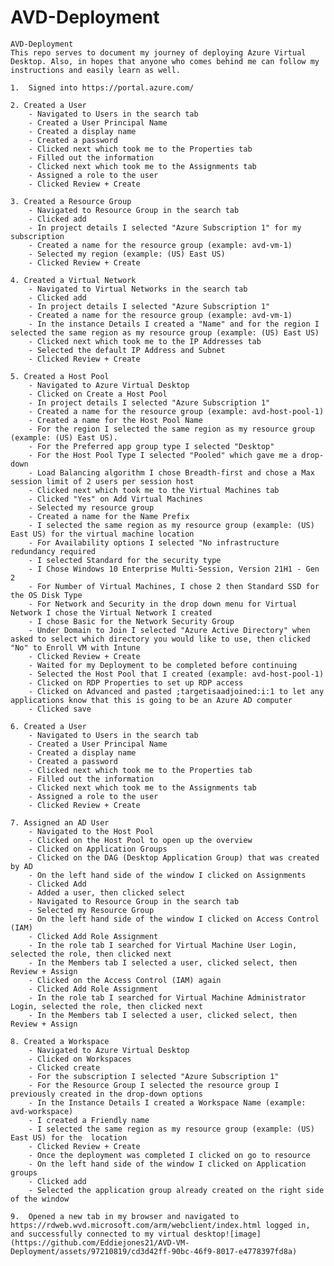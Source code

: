 # AVD-Deployment
	AVD-Deployment
 	This repo serves to document my journey of deploying Azure Virtual Desktop. Also, in hopes that anyone who comes behind me can follow my instructions and easily learn as well.
 
 	1.  Signed into https://portal.azure.com/
	
	2. Created a User
		- Navigated to Users in the search tab
		- Created a User Principal Name
		- Created a display name
		- Created a password
		- Clicked next which took me to the Properties tab
		- Filled out the information
		- Clicked next which took me to the Assignments tab
		- Assigned a role to the user 
		- Clicked Review + Create
	
	3. Created a Resource Group 
		- Navigated to Resource Group in the search tab
		- Clicked add
		- In project details I selected "Azure Subscription 1" for my subscription
		- Created a name for the resource group (example: avd-vm-1)
		- Selected my region (example: (US) East US)
		- Clicked Review + Create
	
	4. Created a Virtual Network 
		- Navigated to Virtual Networks in the search tab
		- Clicked add
		- In project details I selected "Azure Subscription 1" 
		- Created a name for the resource group (example: avd-vm-1)
		- In the instance Details I created a "Name" and for the region I selected the same region as my resource group (example: (US) East US)
		- Clicked next which took me to the IP Addresses tab
		- Selected the default IP Address and Subnet
		- Clicked Review + Create
	
	5. Created a Host Pool
		- Navigated to Azure Virtual Desktop
		- Clicked on Create a Host Pool
		- In project details I selected "Azure Subscription 1" 
		- Created a name for the resource group (example: avd-host-pool-1)
		- Created a name for the Host Pool Name
		- For the region I selected the same region as my resource group (example: (US) East US).
		- For the Preferred app group type I selected "Desktop"
		- For the Host Pool Type I selected "Pooled" which gave me a drop-down
		- Load Balancing algorithm I chose Breadth-first and chose a Max session limit of 2 users per session host
		- Clicked next which took me to the Virtual Machines tab
		- Clicked "Yes" on Add Virtual Machines
		- Selected my resource group 
		- Created a name for the Name Prefix
		- I selected the same region as my resource group (example: (US) East US) for the virtual machine location
		- For Availability options I selected "No infrastructure redundancy required
		- I selected Standard for the security type
		- I Chose Windows 10 Enterprise Multi-Session, Version 21H1 - Gen 2
		- For Number of Virtual Machines, I chose 2 then Standard SSD for the OS Disk Type
		- For Network and Security in the drop down menu for Virtual Network I chose the Virtual Network I created
		- I chose Basic for the Network Security Group
		- Under Domain to Join I selected "Azure Active Directory" when asked to select which directory you would like to use, then clicked "No" to Enroll VM with Intune
		- Clicked Review + Create
		- Waited for my Deployment to be completed before continuing
		- Selected the Host Pool that I created (example: avd-host-pool-1)
		- Clicked on RDP Properties to set up RDP access
		- Clicked on Advanced and pasted ;targetisaadjoined:i:1 to let any applications know that this is going to be an Azure AD computer
		- Clicked save
	
	6. Created a User
		- Navigated to Users in the search tab
		- Created a User Principal Name
		- Created a display name
		- Created a password
		- Clicked next which took me to the Properties tab
		- Filled out the information
		- Clicked next which took me to the Assignments tab
		- Assigned a role to the user 
		- Clicked Review + Create
	
	7. Assigned an AD User
		- Navigated to the Host Pool
		- Clicked on the Host Pool to open up the overview
		- Clicked on Application Groups
		- Clicked on the DAG (Desktop Application Group) that was created by AD
		- On the left hand side of the window I clicked on Assignments 
		- Clicked Add
		- Added a user, then clicked select
		- Navigated to Resource Group in the search tab 
		- Selected my Resource Group
		- On the left hand side of the window I clicked on Access Control (IAM)
		- Clicked Add Role Assignment
		- In the role tab I searched for Virtual Machine User Login, selected the role, then clicked next
		- In the Members tab I selected a user, clicked select, then Review + Assign
		- Clicked on the Access Control (IAM) again 
		- Clicked Add Role Assignment
		- In the role tab I searched for Virtual Machine Administrator Login, selected the role, then clicked next
		- In the Members tab I selected a user, clicked select, then Review + Assign
	
	8. Created a Workspace
		- Navigated to Azure Virtual Desktop 
		- Clicked on Workspaces
		- Clicked create 
		- For the subscription I selected "Azure Subscription 1" 
		- For the Resource Group I selected the resource group I previously created in the drop-down options
		- In the Instance Details I created a Workspace Name (example: avd-workspace)
		- I created a Friendly name 
		- I selected the same region as my resource group (example: (US) East US) for the  location
		- Clicked Review + Create
		- Once the deployment was completed I clicked on go to resource
		- On the left hand side of the window I clicked on Application groups 
		- Clicked add
		- Selected the application group already created on the right side of the window 
	
	9.  Opened a new tab in my browser and navigated to https://rdweb.wvd.microsoft.com/arm/webclient/index.html logged in, and successfully connected to my virtual desktop![image](https://github.com/Eddiejones21/AVD-VM-	Deployment/assets/97210819/cd3d42ff-90bc-46f9-8017-e4778397fd8a)
